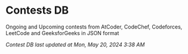 # Contests DB

Ongoing and Upcoming contests from AtCoder, CodeChef, Codeforces, LeetCode and GeeksforGeeks in JSON format

*Contest DB last updated at Mon, May 20, 2024 3:38 AM*  
